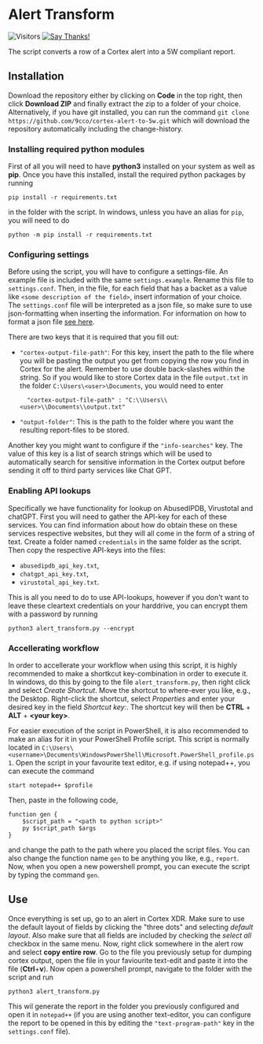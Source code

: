 Alert Transform
======================================================

![Visitors](https://visitor-badge.glitch.me/badge?page_id=9cco.cortex-alert-to-5w)
[![Say Thanks!](https://img.shields.io/badge/Say%20Thanks-!-1EAEDB.svg)](https://saythanks.io/to/9cco)

The script converts a row of a Cortex alert into a 5W compliant report. 

## Installation

Download the repository either by clicking on **Code** in the top right, then click **Download ZIP** and finally extract the zip to a folder of your choice.
Alternatively, if you have git installed, you can run the command `git clone https://github.com/9cco/cortex-alert-to-5w.git` which will download the
repository automatically including the change-history.

### Installing required python modules

First of all you will need to have **python3** installed on your system as well as **pip**. Once you have this installed, install the required
python packages by running
```
pip install -r requirements.txt
```
in the folder with the script. In windows, unless you have an alias for `pip`, you will need to do
```
python -m pip install -r requirements.txt
```

### Configuring settings

Before using the script, you will have to configure a settings-file. An example file is included with the same `settings.example`. Rename this file to
`settings.conf`. Then, in the file, for each field that has a backet as a value like `<some description of the field>`, insert information of your choice. 
The `settings.conf` file will be interpreted as a json file, so make sure to use json-formatting when inserting the information. For information on how
to format a json file [see here](https://www.w3schools.com/js/js_json_syntax.asp).

There are two keys that it is required that you fill out: 
- `"cortex-output-file-path"`: For this key, insert the path to the file where you will be pasting the output you get from copying the row you find in Cortex
	for the alert. Remember to use double back-slashes within the string. So if you would like to store Cortex data in the file `output.txt` in the folder
	`C:\Users\<user>\Documents`, you would need to enter
	
		"cortex-output-file-path" : "C:\\Users\\<user>\\Documents\\output.txt"
	
- `"output-folder"`: This is the path to the folder where you want the resulting report-files to be stored.

Another key you might want to configure if the `"info-searches"` key. The value of this key is a list of search strings which will be used to automatically search
for sensitive information in the Cortex output before sending it off to third party services like Chat GPT.

### Enabling API lookups

Specifically we have functionality for lookup on AbusedIPDB, Virustotal and chatGPT. First you will need to gather the API-key for each of these services.
You can find information about how do obtain these on these services respective websites, but they will all come in the form of a string of text.
Create a folder named `credentials` in the same folder as the script. Then copy the respective API-keys into the files:
- `abusedipdb_api_key.txt`,
- `chatgpt_api_key.txt`,
- `virustotal_api_key.txt`.

This is all you need to do to use API-lookups, however if you don't want to leave these cleartext credentials on your harddrive, you can encrypt them
with a password by running
```
python3 alert_transform.py --encrypt
```

### Accellerating workflow

In order to accellerate your workflow when using this script, it is highly recommended to make a shortkcut key-combination in order to execute it. In windows, do this by going to the file `alert_transform.py`, then right click and select *Create Shortcut*. Move the shortcut to where-ever you like, e.g., the Desktop. Right-click the shortcut, select *Properties* and enter your desired key in the field *Shortcut key:*. The shortcut key will then be **CTRL** + **ALT** + **\<your key\>**.

For easier execution of the script in PowerShell, it is also recommended to make an alias for it in your PowerShell Profile script. This script is normally located in `C:\Users\<username>\Documents\WindowsPowerShell\Microsoft.PowerShell_profile.ps1`. Open the script in your favourite text editor, e.g. if using notepad++, you can execute the command
```
start notepad++ $profile
```
Then, paste in the following code,
```
function gen {
	$script_path = "<path to python script>"
	py $script_path $args
}
```
and change the path to the path where you placed the script files. You can also change the function name `gen` to be anything you like, e.g., `report`. Now, when you open a new powershell prompt, you can execute the script by typing the command `gen`.

## Use

Once everything is set up, go to an alert in Cortex XDR. Make sure to use the default layout of fields by clicking the "three dots" and selecting *default layout*.
Also make sure that all fields are included by checking the *select all* checkbox in the same menu. Now, right click somewhere in the alert row and select
**copy entire row**. Go to the file you previously setup for dumping cortex output, open the file in your faviourite text-edit and paste it into the file (**Ctrl**+**v**). Now open a powershell prompt, navigate to the folder with the script and run
```
python3 alert_transform.py
```
This wil generate the report in the folder you previously configured and open it in `notepad++` (if you are using another text-editor, you can configure the report to be opened in this by editing the `"text-program-path"` key in the `settings.conf` file).
